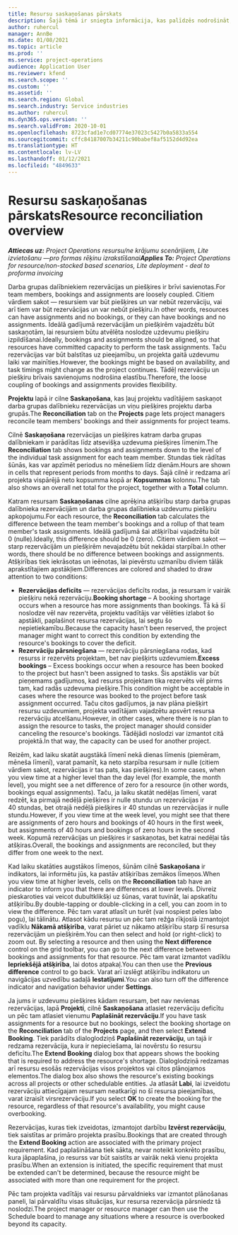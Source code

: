 ```yaml
---
title: Resursu saskaņošanas pārskats
description: Šajā tēmā ir sniegta informācija, kas palīdzēs nodrošināt, ka projektu resursu rezervācijas un projektu piešķire ir saskaņoti.
author: ruhercul
manager: AnnBe
ms.date: 01/08/2021
ms.topic: article
ms.prod: ''
ms.service: project-operations
audience: Application User
ms.reviewer: kfend
ms.search.scope: ''
ms.custom: ''
ms.assetid: ''
ms.search.region: Global
ms.search.industry: Service industries
ms.author: ruhercul
ms.dyn365.ops.version: ''
ms.search.validFrom: 2020-10-01
ms.openlocfilehash: 8723cfad1e7cd07774e37023c5427b0a5833a554
ms.sourcegitcommit: cffc84187007b34211c90babef8af5152d4d92ea
ms.translationtype: HT
ms.contentlocale: lv-LV
ms.lasthandoff: 01/12/2021
ms.locfileid: "4849633"
---
```

# <a name="resource-reconciliation-overview"></a><span data-ttu-id="7f610-103">Resursu saskaņošanas pārskats</span><span class="sxs-lookup"><span data-stu-id="7f610-103">Resource reconciliation overview</span></span>

<span data-ttu-id="7f610-104">_**Attiecas uz:** Project Operations resursu/ne krājumu scenārijiem, Lite izvietošanu —pro formas rēķinu izrakstīšanai_</span><span class="sxs-lookup"><span data-stu-id="7f610-104">_**Applies To:** Project Operations for resource/non-stocked based scenarios, Lite deployment - deal to proforma invoicing_</span></span>

<span data-ttu-id="7f610-105">Darba grupas dalībniekiem rezervācijas un piešķires ir brīvi savienotas.</span><span class="sxs-lookup"><span data-stu-id="7f610-105">For team members, bookings and assignments are loosely coupled.</span></span> <span data-ttu-id="7f610-106">Citiem vārdiem sakot — resursiem var būt piešķires un var nebūt rezervāciju, vai arī tiem var būt rezervācijas un var nebūt piešķiru.</span><span class="sxs-lookup"><span data-stu-id="7f610-106">In other words, resources can have assignments and no bookings, or they can have bookings and no assignments.</span></span> <span data-ttu-id="7f610-107">Ideālā gadījumā rezervācijām un piešķirēm vajadzētu būt saskaņotām, lai resursiem būtu atvēlēta noslodze uzdevumu piešķiru izpildīšanai.</span><span class="sxs-lookup"><span data-stu-id="7f610-107">Ideally, bookings and assignments should be aligned, so that resources have committed capacity to perform the task assignments.</span></span> <span data-ttu-id="7f610-108">Taču rezervācijas var būt balstītas uz pieejamību, un projekta gaitā uzdevumu laiki var mainīties.</span><span class="sxs-lookup"><span data-stu-id="7f610-108">However, the bookings might be based on availability, and task timings might change as the project continues.</span></span> <span data-ttu-id="7f610-109">Tādēļ rezervāciju un piešķiru brīvais savienojums nodrošina elastību.</span><span class="sxs-lookup"><span data-stu-id="7f610-109">Therefore, the loose coupling of bookings and assignments provides flexibility.</span></span>

<span data-ttu-id="7f610-110">**Projektu** lapā ir cilne **Saskaņošana**, kas ļauj projektu vadītājiem saskaņot darba grupas dalībnieku rezervācijas un viņu piešķires projektu darba grupās.</span><span class="sxs-lookup"><span data-stu-id="7f610-110">The **Reconciliation** tab on the **Projects** page lets project managers reconcile team members' bookings and their assignments for project teams.</span></span>

<span data-ttu-id="7f610-111">Cilnē **Saskaņošana** rezervācijas un piešķires katram darba grupas dalībniekam ir parādītas līdz atsevišķa uzdevuma piešķires līmenim.</span><span class="sxs-lookup"><span data-stu-id="7f610-111">The **Reconciliation** tab shows bookings and assignments down to the level of the individual task assignment for each team member.</span></span> <span data-ttu-id="7f610-112">Stundas tiek rādītas šūnās, kas var apzīmēt periodus no mēnešiem līdz dienām.</span><span class="sxs-lookup"><span data-stu-id="7f610-112">Hours are shown in cells that represent periods from months to days.</span></span> <span data-ttu-id="7f610-113">Šajā cilnē ir redzama arī projekta vispārējā neto kopsumma kopā ar **Kopsummas** kolonnu.</span><span class="sxs-lookup"><span data-stu-id="7f610-113">The tab also shows an overall net total for the project, together with a **Total** column.</span></span>

<span data-ttu-id="7f610-114">Katram resursam **Saskaņošanas** cilne aprēķina atšķirību starp darba grupas dalībnieka rezervācijām un darba grupas dalībnieka uzdevumu piešķiru apkopojumu.</span><span class="sxs-lookup"><span data-stu-id="7f610-114">For each resource, the **Reconciliation** tab calculates the difference between the team member's bookings and a rollup of that team member's task assignments.</span></span> <span data-ttu-id="7f610-115">Ideālā gadījumā šai atšķirībai vajadzētu būt 0 (nulle).</span><span class="sxs-lookup"><span data-stu-id="7f610-115">Ideally, this difference should be 0 (zero).</span></span> <span data-ttu-id="7f610-116">Citiem vārdiem sakot — starp rezervācijām un piešķirēm nevajadzētu būt nekādai starpībai.</span><span class="sxs-lookup"><span data-stu-id="7f610-116">In other words, there should be no difference between bookings and assignments.</span></span> <span data-ttu-id="7f610-117">Atšķirības tiek iekrāsotas un ieēnotas, lai pievērstu uzmanību diviem tālāk aprakstītajiem apstākļiem.</span><span class="sxs-lookup"><span data-stu-id="7f610-117">Differences are colored and shaded to draw attention to two conditions:</span></span>

- <span data-ttu-id="7f610-118">**Rezervācijas deficīts** — rezervācijas deficīts rodas, ja resursam ir vairāk piešķiru nekā rezervāciju.</span><span class="sxs-lookup"><span data-stu-id="7f610-118">**Booking shortage** – A booking shortage occurs when a resource has more assignments than bookings.</span></span> <span data-ttu-id="7f610-119">Tā kā šī noslodze vēl nav rezervēta, projektu vadītājs var vēlēties izlabot šo apstākli, paplašinot resursa rezervācijas, lai segtu šo nepietiekamību.</span><span class="sxs-lookup"><span data-stu-id="7f610-119">Because the capacity hasn't been reserved, the project manager might want to correct this condition by extending the resource's bookings to cover the deficit.</span></span>
- <span data-ttu-id="7f610-120">**Rezervāciju pārsniegšana** — rezervāciju pārsniegšana rodas, kad resurss ir rezervēts projektam, bet nav piešķirts uzdevumiem.</span><span class="sxs-lookup"><span data-stu-id="7f610-120">**Excess bookings** – Excess bookings occur when a resource has been booked to the project but hasn't been assigned to tasks.</span></span> <span data-ttu-id="7f610-121">Šis apstāklis var būt pieņemams gadījumos, kad resurss projektam tika rezervēts vēl pirms tam, kad radās uzdevuma piešķire.</span><span class="sxs-lookup"><span data-stu-id="7f610-121">This condition might be acceptable in cases where the resource was booked to the project before task assignment occurred.</span></span> <span data-ttu-id="7f610-122">Taču citos gadījumos, ja nav plāna piešķirt resursu uzdevumiem, projekta vadītājam vajadzētu apsvērt resursa rezervāciju atcelšanu.</span><span class="sxs-lookup"><span data-stu-id="7f610-122">However, in other cases, where there is no plan to assign the resource to tasks, the project manager should consider canceling the resource's bookings.</span></span> <span data-ttu-id="7f610-123">Tādējādi noslodzi var izmantot citā projektā.</span><span class="sxs-lookup"><span data-stu-id="7f610-123">In that way, the capacity can be used for another project.</span></span>

<span data-ttu-id="7f610-124">Reizēm, kad laiku skatāt augstākā līmenī nekā dienas līmenis (piemēram, mēneša līmenī), varat pamanīt, ka neto starpība resursam ir nulle (citiem vārdiem sakot, rezervācijas ir tas pats, kas piešķires).</span><span class="sxs-lookup"><span data-stu-id="7f610-124">In some cases, when you view time at a higher level than the day level (for example, the month level), you might see a net difference of zero for a resource (in other words, bookings equal assignments).</span></span> <span data-ttu-id="7f610-125">Taču, ja laiku skatāt nedēļas līmenī, varat redzēt, ka pirmajā nedēļā piešķires ir nulle stundu un rezervācijas ir 40 stundas, bet otrajā nedēļā piešķires ir 40 stundas un rezervācijas ir nulle stundu.</span><span class="sxs-lookup"><span data-stu-id="7f610-125">However, if you view time at the week level, you might see that there are assignments of zero hours and bookings of 40 hours in the first week, but assignments of 40 hours and bookings of zero hours in the second week.</span></span> <span data-ttu-id="7f610-126">Kopumā rezervācijas un piešķires ir saskaņotas, bet katrai nedēļai tās atšķiras.</span><span class="sxs-lookup"><span data-stu-id="7f610-126">Overall, the bookings and assignments are reconciled, but they differ from one week to the next.</span></span>

<span data-ttu-id="7f610-127">Kad laiku skatāties augstākos līmeņos, šūnām cilnē **Saskaņošana** ir indikators, lai informētu jūs, ka pastāv atšķirības zemākos līmeņos.</span><span class="sxs-lookup"><span data-stu-id="7f610-127">When you view time at higher levels, cells on the **Reconciliation** tab have an indicator to inform you that there are differences at lower levels.</span></span> <span data-ttu-id="7f610-128">Divreiz pieskaroties vai veicot dubultklikšķi uz šūnas, varat tuvināt, lai apskatītu atšķirību.</span><span class="sxs-lookup"><span data-stu-id="7f610-128">By double-tapping or double-clicking in a cell, you can zoom in to view the difference.</span></span> <span data-ttu-id="7f610-129">Pēc tam varat atlasīt un turēt (vai nospiest peles labo pogu), lai tālinātu. Atlasot kādu resursu un pēc tam režģa rīkjoslā izmantojot vadīklu **Nākamā atšķirība**, varat pāriet uz nākamo atšķirību starp šī resursa rezervācijām un piešķirēm.</span><span class="sxs-lookup"><span data-stu-id="7f610-129">You can then select and hold (or right-click) to zoom out. By selecting a resource and then using the **Next difference** control on the grid toolbar, you can go to the next difference between bookings and assignments for that resource.</span></span> <span data-ttu-id="7f610-130">Pēc tam varat izmantot vadīklu **Iepriekšējā atšķirība**, lai dotos atpakaļ.</span><span class="sxs-lookup"><span data-stu-id="7f610-130">You can then use the **Previous difference** control to go back.</span></span> <span data-ttu-id="7f610-131">Varat arī izslēgt atšķirību indikatoru un navigācijas uzvedību sadaļā **Iestatījumi**.</span><span class="sxs-lookup"><span data-stu-id="7f610-131">You can also turn off the difference indicator and navigation behavior under **Settings**.</span></span>

<span data-ttu-id="7f610-132">Ja jums ir uzdevumu piešķires kādam resursam, bet nav nevienas rezervācijas, lapā **Projekti**, cilnē **Saskaņošana** atlasiet rezervāciju deficītu un pēc tam atlasiet vienumu **Paplašināt rezervāciju**.</span><span class="sxs-lookup"><span data-stu-id="7f610-132">If you have task assignments for a resource but no bookings, select the booking shortage on the **Reconciliation** tab of the **Projects** page, and then select **Extend Booking**.</span></span> <span data-ttu-id="7f610-133">Tiek parādīts dialoglodziņš **Paplašināt rezervāciju**, un tajā ir redzama rezervācija, kura ir nepieciešama, lai novērstu šo resursu deficītu.</span><span class="sxs-lookup"><span data-stu-id="7f610-133">The **Extend Booking** dialog box that appears shows the booking that is required to address the resource's shortage.</span></span> <span data-ttu-id="7f610-134">Dialoglodziņā redzamas arī resursu esošās rezervācijas visos projektos vai citos plānojamos elementos.</span><span class="sxs-lookup"><span data-stu-id="7f610-134">The dialog box also shows the resource's existing bookings across all projects or other schedulable entities.</span></span> <span data-ttu-id="7f610-135">Ja atlasāt **Labi**, lai izveidotu rezervāciju attiecīgajam resursam neatkarīgi no šī resursa pieejamības, varat izraisīt virsrezervāciju.</span><span class="sxs-lookup"><span data-stu-id="7f610-135">If you select **OK** to create the booking for the resource, regardless of that resource's availability, you might cause overbooking.</span></span>

<span data-ttu-id="7f610-136">Rezervācijas, kuras tiek izveidotas, izmantojot darbību **Izvērst rezervāciju**, tiek saistītas ar primāro projekta prasību.</span><span class="sxs-lookup"><span data-stu-id="7f610-136">Bookings that are created through the **Extend Booking** action are associated with the primary project requirement.</span></span> <span data-ttu-id="7f610-137">Kad paplašināšana tiek sākta, nevar noteikt konkrēto prasību, kura jāpaplašina, jo resurss var būt saistīts ar vairāk nekā vienu projekta prasību.</span><span class="sxs-lookup"><span data-stu-id="7f610-137">When an extension is initiated, the specific requirement that must be extended can't be determined, because the resource might be associated with more than one requirement for the project.</span></span>

<span data-ttu-id="7f610-138">Pēc tam projekta vadītājs vai resursu pārvaldnieks var izmantot plānošanas paneli, lai pārvaldītu visas situācijas, kur resursa rezervācija pārsniedz tā noslodzi.</span><span class="sxs-lookup"><span data-stu-id="7f610-138">The project manager or resource manager can then use the Schedule board to manage any situations where a resource is overbooked beyond its capacity.</span></span>
